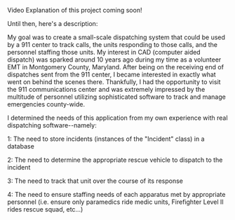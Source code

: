 Video Explanation of this project coming soon!

Until then, here's a description:

My goal was to create a small-scale dispatching system that could be used by a 911 center to track calls, the units responding to those calls, and the personnel staffing those units. My interest in CAD (computer aided dispatch) was sparked around 10 years ago during my time as a volunteer EMT in Montgomery County, Maryland. After being on the receiving end of dispatches sent from the 911 center, I became interested in exactly what went on behind the scenes there. Thankfully, I had the opportunity to visit the 911 communications center and was extremely impressed by the multitude of personnel utilizing sophisticated software to track and manage emergencies county-wide.

I determined the needs of this application from my own experience with real dispatching software--namely:

1: The need to store incidents (instances of the "Incident" class) in a database

2: The need to determine the appropriate rescue vehicle to dispatch to the incident

3: The need to track that unit over the course of its response

4: The need to ensure staffing needs of each apparatus met by appropriate personnel (i.e. ensure only paramedics ride medic units, Firefighter Level II rides rescue squad, etc...)



